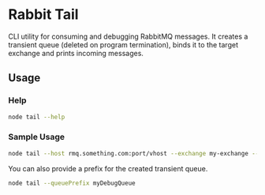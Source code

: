 # Rabbit Tail

CLI utility for consuming and debugging RabbitMQ messages. It creates a transient queue (deleted on program termination), binds it to the target exchange and prints incoming messages.

## Usage

### Help
```sh
node tail --help
```

### Sample Usage
```sh
node tail --host rmq.something.com:port/vhost --exchange my-exchange --routingKeys key1,key2,...,keyN
```
You can also provide a prefix for the created transient queue.
```sh
node tail --queuePrefix myDebugQueue
```